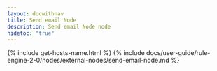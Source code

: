 ```yaml
---
layout: docwithnav
title: Send email Node
description: Send email Node node
hidetoc: "true"
---
```


{% include get-hosts-name.html %}
{% include docs/user-guide/rule-engine-2-0/nodes/external-nodes/send-email-node.md %}
